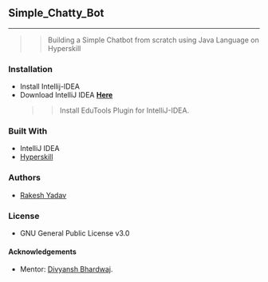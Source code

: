 ## Simple_Chatty_Bot
***
  
>> Building a Simple Chatbot from scratch using Java Language on Hyperskill

### Installation
* Install Intellij-IDEA
* Download IntelliJ IDEA [**Here**](https://www.jetbrains.com/idea/)
    >> Install EduTools Plugin for IntelliJ-IDEA.

### Built With
 * IntelliJ IDEA
 * [Hyperskill](https://hyperskill.org/curriculum)

### Authors
* [Rakesh Yadav](https://github.com/gfobiyatechnical)
### License
* GNU General Public License v3.0

#### Acknowledgements

* Mentor: [Divyansh Bhardwaj](https://github.com/dbc2201).

